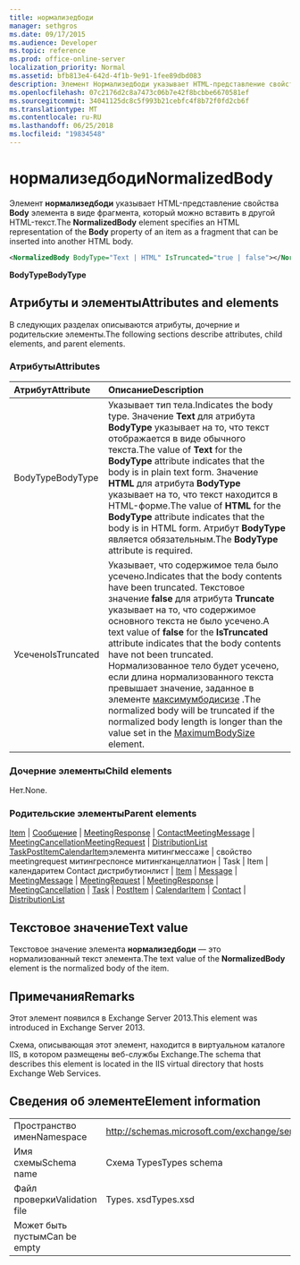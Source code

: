 ```yaml
---
title: нормализедбоди
manager: sethgros
ms.date: 09/17/2015
ms.audience: Developer
ms.topic: reference
ms.prod: office-online-server
localization_priority: Normal
ms.assetid: bfb813e4-642d-4f1b-9e91-1fee89dbd083
description: Элемент Нормализедбоди указывает HTML-представление свойства Body элемента в виде фрагмента, который можно вставить в другой HTML-текст.
ms.openlocfilehash: 07c2176d2c8a7473c06b7e42f8bcbbe6670581ef
ms.sourcegitcommit: 34041125dc8c5f993b21cebfc4f8b72f0fd2cb6f
ms.translationtype: MT
ms.contentlocale: ru-RU
ms.lasthandoff: 06/25/2018
ms.locfileid: "19834548"
---
```

# <a name="normalizedbody"></a><span data-ttu-id="4c6b8-103">нормализедбоди</span><span class="sxs-lookup"><span data-stu-id="4c6b8-103">NormalizedBody</span></span>

<span data-ttu-id="4c6b8-104">Элемент **нормализедбоди** указывает HTML-представление свойства **Body** элемента в виде фрагмента, который можно вставить в другой HTML-текст.</span><span class="sxs-lookup"><span data-stu-id="4c6b8-104">The **NormalizedBody** element specifies an HTML representation of the **Body** property of an item as a fragment that can be inserted into another HTML body.</span></span> 
  
```XML
<NormalizedBody BodyType="Text | HTML" IsTruncated="true | false"></NormalizedBody>
```

 <span data-ttu-id="4c6b8-105">**BodyType**</span><span class="sxs-lookup"><span data-stu-id="4c6b8-105">**BodyType**</span></span>
## <a name="attributes-and-elements"></a><span data-ttu-id="4c6b8-106">Атрибуты и элементы</span><span class="sxs-lookup"><span data-stu-id="4c6b8-106">Attributes and elements</span></span>

<span data-ttu-id="4c6b8-107">В следующих разделах описываются атрибуты, дочерние и родительские элементы.</span><span class="sxs-lookup"><span data-stu-id="4c6b8-107">The following sections describe attributes, child elements, and parent elements.</span></span>
  
### <a name="attributes"></a><span data-ttu-id="4c6b8-108">Атрибуты</span><span class="sxs-lookup"><span data-stu-id="4c6b8-108">Attributes</span></span>

|<span data-ttu-id="4c6b8-109">**Атрибут**</span><span class="sxs-lookup"><span data-stu-id="4c6b8-109">**Attribute**</span></span>|<span data-ttu-id="4c6b8-110">**Описание**</span><span class="sxs-lookup"><span data-stu-id="4c6b8-110">**Description**</span></span>|
|:-----|:-----|
|<span data-ttu-id="4c6b8-111">BodyType</span><span class="sxs-lookup"><span data-stu-id="4c6b8-111">BodyType</span></span>  <br/> |<span data-ttu-id="4c6b8-112">Указывает тип тела.</span><span class="sxs-lookup"><span data-stu-id="4c6b8-112">Indicates the body type.</span></span> <span data-ttu-id="4c6b8-113">Значение **Text** для атрибута **BodyType** указывает на то, что текст отображается в виде обычного текста.</span><span class="sxs-lookup"><span data-stu-id="4c6b8-113">The value of **Text** for the **BodyType** attribute indicates that the body is in plain text form.</span></span> <span data-ttu-id="4c6b8-114">Значение **HTML** для атрибута **BodyType** указывает на то, что текст находится в HTML-форме.</span><span class="sxs-lookup"><span data-stu-id="4c6b8-114">The value of **HTML** for the **BodyType** attribute indicates that the body is in HTML form.</span></span> <span data-ttu-id="4c6b8-115">Атрибут **BodyType** является обязательным.</span><span class="sxs-lookup"><span data-stu-id="4c6b8-115">The **BodyType** attribute is required.</span></span>  <br/> |
|<span data-ttu-id="4c6b8-116">Усечено</span><span class="sxs-lookup"><span data-stu-id="4c6b8-116">IsTruncated</span></span>  <br/> |<span data-ttu-id="4c6b8-117">Указывает, что содержимое тела было усечено.</span><span class="sxs-lookup"><span data-stu-id="4c6b8-117">Indicates that the body contents have been truncated.</span></span> <span data-ttu-id="4c6b8-118">Текстовое значение **false** для атрибута **Truncate** указывает на то, что содержимое основного текста не было усечено.</span><span class="sxs-lookup"><span data-stu-id="4c6b8-118">A text value of **false** for the **IsTruncated** attribute indicates that the body contents have not been truncated.</span></span> <span data-ttu-id="4c6b8-119">Нормализованное тело будет усечено, если длина нормализованного текста превышает значение, заданное в элементе [максимумбодисизе](maximumbodysize.md) .</span><span class="sxs-lookup"><span data-stu-id="4c6b8-119">The normalized body will be truncated if the normalized body length is longer than the value set in the [MaximumBodySize](maximumbodysize.md) element.</span></span>  <br/> |
   
### <a name="child-elements"></a><span data-ttu-id="4c6b8-120">Дочерние элементы</span><span class="sxs-lookup"><span data-stu-id="4c6b8-120">Child elements</span></span>

<span data-ttu-id="4c6b8-121">Нет.</span><span class="sxs-lookup"><span data-stu-id="4c6b8-121">None.</span></span>
  
### <a name="parent-elements"></a><span data-ttu-id="4c6b8-122">Родительские элементы</span><span class="sxs-lookup"><span data-stu-id="4c6b8-122">Parent elements</span></span>

<span data-ttu-id="4c6b8-123">[Item](item.md) | [Сообщение](message-ex15websvcsotherref.md) | [MeetingResponse](meetingresponse.md) | [Contact](contact.md)[MeetingMessage](meetingmessage.md) | [MeetingCancellation](meetingcancellation.md)[MeetingRequest](meetingrequest.md) | [DistributionList](distributionlist.md) [Task](task.md)[PostItem](postitem.md)[CalendarItem](calendaritem.md)элемента митингмессаже | свойство meetingrequest митингреспонсе митингканцеллатион | Task | Item | календаритем Contact дистрибутионлист | </span><span class="sxs-lookup"><span data-stu-id="4c6b8-123">[Item](item.md) | [Message](message-ex15websvcsotherref.md) | [MeetingMessage](meetingmessage.md) | [MeetingRequest](meetingrequest.md) | [MeetingResponse](meetingresponse.md) | [MeetingCancellation](meetingcancellation.md) | [Task](task.md) | [PostItem](postitem.md) | [CalendarItem](calendaritem.md) | [Contact](contact.md) | [DistributionList](distributionlist.md)</span></span>
  
## <a name="text-value"></a><span data-ttu-id="4c6b8-124">Текстовое значение</span><span class="sxs-lookup"><span data-stu-id="4c6b8-124">Text value</span></span>

<span data-ttu-id="4c6b8-125">Текстовое значение элемента **нормализедбоди** — это нормализованный текст элемента.</span><span class="sxs-lookup"><span data-stu-id="4c6b8-125">The text value of the **NormalizedBody** element is the normalized body of the item.</span></span> 
  
## <a name="remarks"></a><span data-ttu-id="4c6b8-126">Примечания</span><span class="sxs-lookup"><span data-stu-id="4c6b8-126">Remarks</span></span>

<span data-ttu-id="4c6b8-127">Этот элемент появился в Exchange Server 2013.</span><span class="sxs-lookup"><span data-stu-id="4c6b8-127">This element was introduced in Exchange Server 2013.</span></span>
  
<span data-ttu-id="4c6b8-128">Схема, описывающая этот элемент, находится в виртуальном каталоге IIS, в котором размещены веб-службы Exchange.</span><span class="sxs-lookup"><span data-stu-id="4c6b8-128">The schema that describes this element is located in the IIS virtual directory that hosts Exchange Web Services.</span></span>
  
## <a name="element-information"></a><span data-ttu-id="4c6b8-129">Сведения об элементе</span><span class="sxs-lookup"><span data-stu-id="4c6b8-129">Element information</span></span>

|||
|:-----|:-----|
|<span data-ttu-id="4c6b8-130">Пространство имен</span><span class="sxs-lookup"><span data-stu-id="4c6b8-130">Namespace</span></span>  <br/> |http://schemas.microsoft.com/exchange/services/2006/types  <br/> |
|<span data-ttu-id="4c6b8-131">Имя схемы</span><span class="sxs-lookup"><span data-stu-id="4c6b8-131">Schema name</span></span>  <br/> |<span data-ttu-id="4c6b8-132">Схема Types</span><span class="sxs-lookup"><span data-stu-id="4c6b8-132">Types schema</span></span>  <br/> |
|<span data-ttu-id="4c6b8-133">Файл проверки</span><span class="sxs-lookup"><span data-stu-id="4c6b8-133">Validation file</span></span>  <br/> |<span data-ttu-id="4c6b8-134">Types. xsd</span><span class="sxs-lookup"><span data-stu-id="4c6b8-134">Types.xsd</span></span>  <br/> |
|<span data-ttu-id="4c6b8-135">Может быть пустым</span><span class="sxs-lookup"><span data-stu-id="4c6b8-135">Can be empty</span></span>  <br/> ||
   

